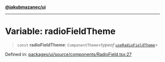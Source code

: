 [**@jakubmazanec/ui**](../README.md)

---

# Variable: radioFieldTheme

> `const` **radioFieldTheme**: `ComponentTheme`\<_typeof_
> [`useRadioFieldTheme`](useRadioFieldTheme.md)\>

Defined in:
[packages/ui/source/components/RadioField.tsx:27](https://github.com/jakubmazanec/tools/blob/dccfe8e5cee218e88ff4db59e4bf460975897c58/packages/ui/source/components/RadioField.tsx#L27)
